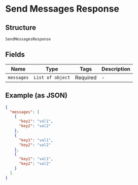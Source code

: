 
# Send Messages Response

## Structure

`SendMessagesResponse`

## Fields

| Name | Type | Tags | Description |
|  --- | --- | --- | --- |
| `messages` | `List of object` | Required | - |

## Example (as JSON)

```json
{
  "messages": [
    {
      "key1": "val1",
      "key2": "val2"
    },
    {
      "key1": "val1",
      "key2": "val2"
    },
    {
      "key1": "val1",
      "key2": "val2"
    }
  ]
}
```

